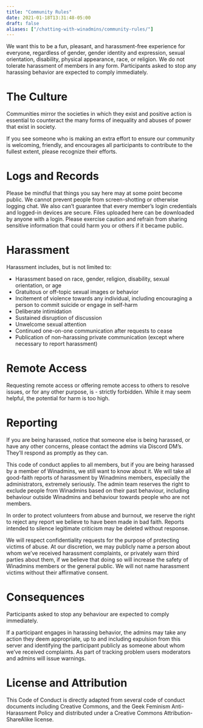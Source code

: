 ```yaml
---
title: "Community Rules"
date: 2021-01-18T13:31:48-05:00
draft: false
aliases: ["/chatting-with-winadmins/community-rules/"]
---
```


We want this to be a fun, pleasant, and harassment-free experience for everyone, regardless of gender, gender identity and expression, sexual orientation, disability, physical appearance, race, or religion. We do not tolerate harassment of members in any form. Participants asked to stop any harassing behavior are expected to comply immediately.

# The Culture

Communities mirror the societies in which they exist and positive action is essential to counteract the many forms of inequality and abuses of power that exist in society.

If you see someone who is making an extra effort to ensure our community is welcoming, friendly, and encourages all participants to contribute to the fullest extent, please recognize their efforts.

# Logs and Records

Please be mindful that things you say here may at some point become public. We cannot prevent people from screen-shotting or otherwise logging chat. We also can’t guarantee that every member’s login credentials and logged-in devices are secure. Files uploaded here can be downloaded by anyone with a login. Please exercise caution and refrain from sharing sensitive information that could harm you or others if it became public.

# Harassment

Harassment includes, but is not limited to:

- Harassment based on race, gender, religion, disability, sexual orientation, or age
- Gratuitous or off-topic sexual images or behavior
- Incitement of violence towards any individual, including encouraging a person to commit suicide or engage in self-harm
- Deliberate intimidation
- Sustained disruption of discussion
- Unwelcome sexual attention
- Continued one-on-one communication after requests to cease
- Publication of non-harassing private communication (except where necessary to report harassment)

# Remote Access
Requesting remote access or offering remote access to others to resolve issues, or for any other purpose, is - strictly forbidden. While it may seem helpful, the potential for harm is too high.

# Reporting
If you are being harassed, notice that someone else is being harassed, or have any other concerns, please contact the admins via Discord DM’s. They’ll respond as promptly as they can.

This code of conduct applies to all members, but if you are being harassed by a member of Winadmins, we still want to know about it. We will take all good-faith reports of harassment by Winadmins members, especially the administrators, extremely seriously. The admin team reserves the right to exclude people from Winadmins based on their past behaviour, including behaviour outside Winadmins and behaviour towards people who are not members.

In order to protect volunteers from abuse and burnout, we reserve the right to reject any report we believe to have been made in bad faith. Reports intended to silence legitimate criticism may be deleted without response.

We will respect confidentiality requests for the purpose of protecting victims of abuse. At our discretion, we may publicly name a person about whom we’ve received harassment complaints, or privately warn third parties about them, if we believe that doing so will increase the safety of Winadmins members or the general public. We will not name harassment victims without their affirmative consent.

# Consequences
Participants asked to stop any behaviour are expected to comply immediately.

If a participant engages in harassing behavior, the admins may take any action they deem appropriate, up to and including expulsion from this server and identifying the participant publicly as someone about whom we’ve received complaints. As part of tracking problem users moderators and admins will issue warnings.

# License and Attribution
This Code of Conduct is directly adapted from several code of conduct documents including Creative Commons, and the Geek Feminism Anti-Harassment Policy and distributed under a Creative Commons Attribution-ShareAlike license.